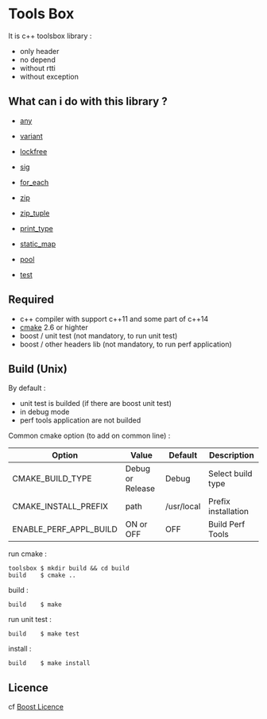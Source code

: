 # Tools Box

It is c++ toolsbox library :
* only header
* no depend
* without rtti
* without exception

## What can i do with this library ?

* [any](https://github.com/EVaillant/toolsbox/wiki/any)
* [variant](https://github.com/EVaillant/toolsbox/wiki/variant)
* [lockfree](https://github.com/EVaillant/toolsbox/wiki/lockfree)
* [sig](https://github.com/EVaillant/toolsbox/wiki/sig)
* [for_each](https://github.com/EVaillant/toolsbox/wiki/for_each)
* [zip](https://github.com/EVaillant/toolsbox/wiki/zip)
* [zip_tuple](https://github.com/EVaillant/toolsbox/wiki/zip_tuple)
* [print_type](https://github.com/EVaillant/toolsbox/wiki/print_type)
* [static_map](https://github.com/EVaillant/toolsbox/wiki/static_map)
* [pool](https://github.com/EVaillant/toolsbox/wiki/pool)

* [test](./doc/test.md)

## Required

* c++ compiler with support c++11 and some part of c++14
* [cmake](https://cmake.org/) 2.6 or highter
* boost / unit test (not mandatory, to run unit test)
* boost / other headers lib (not mandatory, to run perf application)

## Build (Unix)

By default :
* unit test is builded (if there are boost unit test)
* in debug mode
* perf tools application are not builded

Common cmake option (to add on common line) :

 Option | Value | Default | Description
--------| ------|---------|------------
CMAKE_BUILD_TYPE | Debug or Release | Debug | Select build type
CMAKE_INSTALL_PREFIX | path | /usr/local | Prefix installation
ENABLE_PERF_APPL_BUILD | ON or OFF | OFF | Build Perf Tools

run cmake :

```shell
toolsbox $ mkdir build && cd build
build    $ cmake ..
```

build :

```shell
build    $ make
```

run unit test :

```shell
build    $ make test
```

install :

```shell
build    $ make install
```

## Licence

cf [Boost Licence](http://www.boost.org/LICENSE_1_0.txt)
